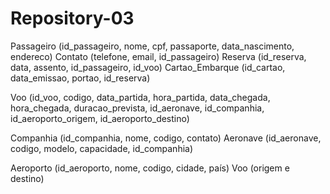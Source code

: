 # Repository-03
  
Passageiro (id_passageiro, nome, cpf, passaporte, data_nascimento, endereco)
    Contato (telefone, email, id_passageiro)
    Reserva (id_reserva, data, assento, id_passageiro, id_voo)
        Cartao_Embarque (id_cartao, data_emissao, portao, id_reserva)

Voo (id_voo, codigo, data_partida, hora_partida, data_chegada, hora_chegada, duracao_prevista, id_aeronave, id_companhia, id_aeroporto_origem, id_aeroporto_destino)

Companhia (id_companhia, nome, codigo, contato)
     Aeronave (id_aeronave, codigo, modelo, capacidade, id_companhia)

Aeroporto (id_aeroporto, nome, codigo, cidade, país)
     Voo (origem e destino)
     

